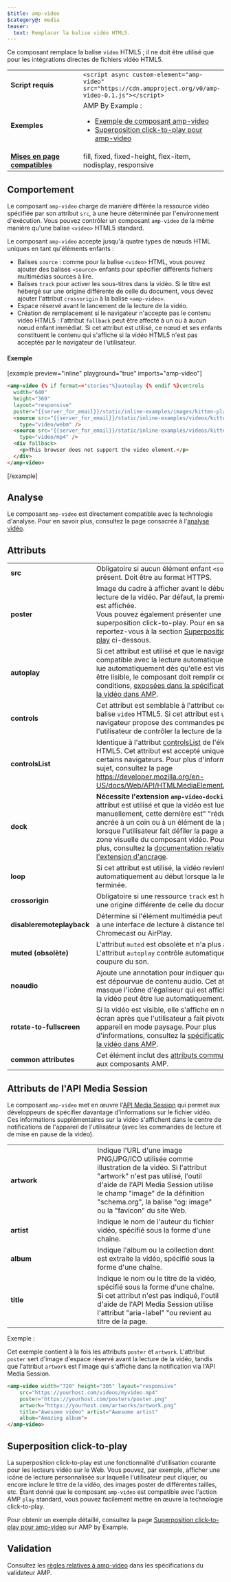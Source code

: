```yaml
---
$title: amp-video
$category@: media
teaser:
  text: Remplacer la balise vidéo HTML5.
---
```




<!--
       Copyright 2016 The AMP HTML Authors. All Rights Reserved.

       Licensed under the Apache License, Version 2.0 (the "License");
     you may not use this file except in compliance with the License.
     You may obtain a copy of the License at

     http://www.apache.org/licenses/LICENSE-2.0

     Unless required by applicable law or agreed to in writing, software
     distributed under the License is distributed on an "AS-IS" BASIS,
     WITHOUT WARRANTIES OR CONDITIONS OF ANY KIND, either express or implied.
     See the License for the specific language governing permissions and
     limitations under the License.
-->



Ce composant remplace la balise `video` HTML5 ; il ne doit être utilisé que pour les intégrations directes de fichiers vidéo HTML5.

<table>
  <tr>
    <td width="40%"><strong>Script requis</strong></td>
    <td><code>&lt;script async custom-element="amp-video" src="https://cdn.ampproject.org/v0/amp-video-0.1.js">&lt;/script></code></td>
  </tr>
  <tr>
    <td width="40%"><strong>Exemples</strong></td>
    <td>AMP By Example :<ul>
      <li><a href="https://ampbyexample.com/components/amp-video/">Exemple de composant amp-video</a></li>
      <li><a href="https://ampbyexample.com/advanced/click-to-play_overlay_for_amp-video/">Superposition click-to-play pour amp-video</a></li></ul></td>
    </tr>
    <tr>
      <td class="col-fourty"><strong><a href="../../../documentation/guides-and-tutorials/develop/style_and_layout/control_layout.md">Mises en page compatibles</a></strong></td>
      <td>fill, fixed, fixed-height, flex-item, nodisplay, responsive</td>
    </tr>
  </table>

## Comportement <a name="behavior"></a>

Le composant `amp-video` charge de manière différée la ressource vidéo spécifiée par son attribut `src`, à une heure déterminée par l'environnement d'exécution. Vous pouvez contrôler un composant `amp-video` de la même manière qu'une balise `<video>` HTML5 standard.

Le composant `amp-video` accepte jusqu'à quatre types de nœuds HTML uniques en tant qu'éléments enfants :

* Balises `source` : comme pour la balise `<video>` HTML, vous pouvez ajouter des balises `<source>` enfants pour spécifier différents fichiers multimédias sources à lire.
* Balises `track` pour activer les sous-titres dans la vidéo. Si le titre est hébergé sur une origine différente de celle du document, vous devez ajouter l'attribut `crossorigin` à la balise `<amp-video>`.
* Espace réservé avant le lancement de la lecture de la vidéo.
* Création de remplacement si le navigateur n'accepte pas le contenu vidéo HTML5 : l'attribut `fallback` peut être affecté à un ou à aucun nœud enfant immédiat. Si cet attribut est utilisé, ce nœud et ses enfants constituent le contenu qui s'affiche si la vidéo HTML5 n'est pas acceptée par le navigateur de l'utilisateur.

#### Exemple <a name="example"></a>

[example preview="inline" playground="true" imports="amp-video"]
```html
<amp-video {% if format=='stories'%}autoplay {% endif %}controls
  width="640"
  height="360"
  layout="responsive"
  poster="{{server_for_email}}/static/inline-examples/images/kitten-playing.png">
  <source src="{{server_for_email}}/static/inline-examples/videos/kitten-playing.webm"
    type="video/webm" />
  <source src="{{server_for_email}}/static/inline-examples/videos/kitten-playing.mp4"
    type="video/mp4" />
  <div fallback>
    <p>This browser does not support the video element.</p>
  </div>
</amp-video>
```
[/example]

## Analyse <a name="analytics"></a>

Le composant `amp-video` est directement compatible avec la technologie d'analyse. Pour en savoir plus, consultez la page consacrée à l'[analyse vidéo](https://github.com/ampproject/amphtml/blob/main/extensions/amp-analytics/amp-video-analytics.md).

## Attributs <a name="attributes"></a>

<table>
  <tr>
    <td width="40%"><strong>src</strong></td>
    <td>Obligatoire si aucun élément enfant <code>&lt;source&gt;</code> n'est présent. Doit être au format HTTPS.</td>
  </tr>
  <tr>
    <td width="40%"><strong>poster</strong></td>
    <td>Image du cadre à afficher avant le début de la lecture de la vidéo. Par défaut, la première image est affichée.
      <br>
        Vous pouvez également présenter une superposition click-to-play. Pour en savoir plus, reportez-vous à la section <a href="#click-to-play-overlay">Superposition click-to-play</a> ci-dessous.</td>
      </tr>
      <tr>
        <td width="40%"><strong>autoplay</strong></td>
        <td>Si cet attribut est utilisé et que le navigateur est compatible avec la lecture automatique, la vidéo est lue automatiquement dès qu'elle est visible. Pour être lisible, le composant doit remplir certaines conditions, <a href="https://github.com/ampproject/amphtml/blob/main/docs/spec/amp-video-interface.md#autoplay">exposées dans la spécification relative à la vidéo dans AMP</a>.</td>
      </tr>
      <tr>
        <td width="40%"><strong>controls</strong></td>
        <td>Cet attribut est semblable à l'attribut <code>controls</code> de la balise <code>video</code> HTML5. Si cet attribut est utilisé, le navigateur propose des commandes permettant à l'utilisateur de contrôler la lecture de la vidéo.</td>
      </tr>
      <tr>
        <td width="40%"><strong>controlsList</strong></td>
        <td>Identique à l'attribut <a href="https://developer.mozilla.org/en-US/docs/Web/API/HTMLMediaElement/controlsList">controlsList</a> de l'élément vidéo HTML5. Cet attribut est accepté uniquement par certains navigateurs. Pour plus d'informations à ce sujet, consultez la page <a href="https://developer.mozilla.org/en-US/docs/Web/API/HTMLMediaElement/controlsList">https://developer.mozilla.org/en-US/docs/Web/API/HTMLMediaElement/controlsList</a>.</td>
      </tr>
      <tr>
        <td width="40%"><strong>dock</strong></td>
        <td><strong>Nécessite l'extension <code>amp-video-docking</code>.</strong> Si cet attribut est utilisé et que la vidéo est lue manuellement, cette dernière est" "réduite" et ancrée à un coin ou à un élément de la page lorsque l'utilisateur fait défiler la page au-delà la zone visuelle du composant vidéo.
            Pour en savoir plus, consultez la <a href="amp-video-docking.md">documentation relative à l'extension d'ancrage</a>.</td>
        </tr>
        <tr>
          <td width="40%"><strong>loop</strong></td>
          <td>Si cet attribut est utilisé, la vidéo revient automatiquement au début lorsque la lecture est terminée.</td>
        </tr>
        <tr>
          <td width="40%"><strong>crossorigin</strong></td>
          <td>Obligatoire si une ressource <code>track</code> est hébergée sur une origine différente de celle du document.</td>
        </tr>
        <tr>
          <td width="40%"><strong>disableremoteplayback</strong></td>
          <td>Détermine si l'élément multimédia peut être associé à une interface de lecture à distance telle que Chromecast ou AirPlay.</td>
        </tr>
        <tr>
          <td width="40%"><strong>muted (obsolète)</strong></td>
          <td>L'attribut <code>muted</code> est obsolète et n'a plus aucun effet. L'attribut <code>autoplay</code> contrôle automatiquement la coupure du son.</td>
        </tr>
        <tr>
          <td width="40%"><strong>noaudio</strong></td>
          <td>Ajoute une annotation pour indiquer que la vidéo est dépourvue de contenu audio. Cet attribut masque l'icône d'égaliseur qui est affichée lorsque la vidéo peut être lue automatiquement.</td>
        </tr>
        <tr>
          <td width="40%"><strong>rotate-to-fullscreen</strong></td>
          <td>Si la vidéo est visible, elle s'affiche en mode plein écran après que l'utilisateur a fait pivoter son appareil en mode paysage. Pour plus d'informations, consultez la <a href="https://github.com/ampproject/amphtml/blob/main/docs/spec/amp-video-interface.md#rotate-to-fullscreen">spécification relative à la vidéo dans AMP</a>.</td>
        </tr>
        <tr>
          <td width="40%"><strong>common attributes</strong></td>
          <td>Cet élément inclut des <a href="../../../documentation/guides-and-tutorials/learn/common_attributes.md">attributs communs</a> étendus aux composants AMP.</td>
        </tr>
      </table>

## Attributs de l'API Media Session <a name="media-session-api-attributes"></a>

Le composant `amp-video` met en œuvre l'[API Media Session](https://developers.google.com/web/updates/2017/02/media-session) qui permet aux développeurs de spécifier davantage d'informations sur le fichier vidéo. Ces informations supplémentaires sur la vidéo s'affichent dans le centre de notifications de l'appareil de l'utilisateur (avec les commandes de lecture et de mise en pause de la vidéo).

<table>
  <tr>
    <td width="40%"><strong>artwork</strong></td>
    <td>Indique l'URL d'une image PNG/JPG/ICO utilisée comme illustration de la vidéo. Si l'attribut "artwork" n'est pas utilisé, l'outil d'aide de l'API Media Session utilise le champ "image" de la définition "schema.org", la balise "og: image" ou la "favicon" du site Web.</td>
  </tr>
  <tr>
    <td width="40%"><strong>artist</strong></td>
    <td>Indique le nom de l'auteur du fichier vidéo, spécifié sous la forme d'une chaîne.</td>
  </tr>
  <tr>
    <td width="40%"><strong>album</strong></td>
    <td>Indique l'album ou la collection dont est extraite la vidéo, spécifié sous la forme d'une chaîne.</td>
  </tr>
  <tr>
    <td width="40%"><strong>title</strong></td>
    <td>Indique le nom ou le titre de la vidéo, spécifié sous la forme d'une chaîne. Si cet attribut n'est pas indiqué, l'outil d'aide de l'API Media Session utilise l'attribut "aria-label" "ou revient au titre de la page.</td>
  </tr>
</table>

Exemple :

Cet exemple contient à la fois les attributs `poster` et `artwork`. L'attribut `poster` sert d'image d'espace réservé avant la lecture de la vidéo, tandis que l'attribut `artwork` est l'image qui s'affiche dans la notification via l'API Media Session.

```html
<amp-video width="720" height="305" layout="responsive"
    src="https://yourhost.com/videos/myvideo.mp4"
    poster="https://yourhost.com/posters/poster.png"
    artwork="https://yourhost.com/artworks/artwork.png"
    title="Awesome video" artist="Awesome artist"
    album="Amazing album">
</amp-video>
```

## Superposition click-to-play <a name="click-to-play-overlay"></a>

La superposition click-to-play est une fonctionnalité d'utilisation courante pour les lecteurs vidéo sur le Web.  Vous pouvez, par exemple, afficher une icône de lecture personnalisée sur laquelle l'utilisateur peut cliquer, ou encore inclure le titre de la vidéo, des images poster de différentes tailles, etc.  Étant donné que le composant `amp-video` est compatible avec l'action AMP `play` standard, vous pouvez facilement mettre en œuvre la technologie click-to-play.

Pour obtenir un exemple détaillé, consultez la page [Superposition click-to-play pour amp-video](https://ampbyexample.com/advanced/click-to-play_overlay_for_amp-video/) sur AMP by Example.

## Validation <a name="validation"></a>

Consultez les [règles relatives à amp-video](https://github.com/ampproject/amphtml/blob/main/validator/validator-main.protoascii) dans les spécifications du validateur AMP.
